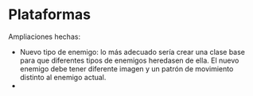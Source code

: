 # Plataformas

Ampliaciones hechas:

* Nuevo tipo de enemigo: lo más adecuado sería crear una clase base para que diferentes tipos de enemigos heredasen de ella. El nuevo enemigo debe tener diferente imagen y un patrón de movimiento distinto al enemigo actual.
* 